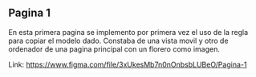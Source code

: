 ## Pagina 1

En esta primera pagina se implemento por primera vez el uso de la regla para copiar el modelo dado. Constaba de una vista movil y otro de ordenador de una pagina principal con un florero como imagen.

Link: https://www.figma.com/file/3xUkesMb7n0nOnbsbLUBeO/Pagina-1

